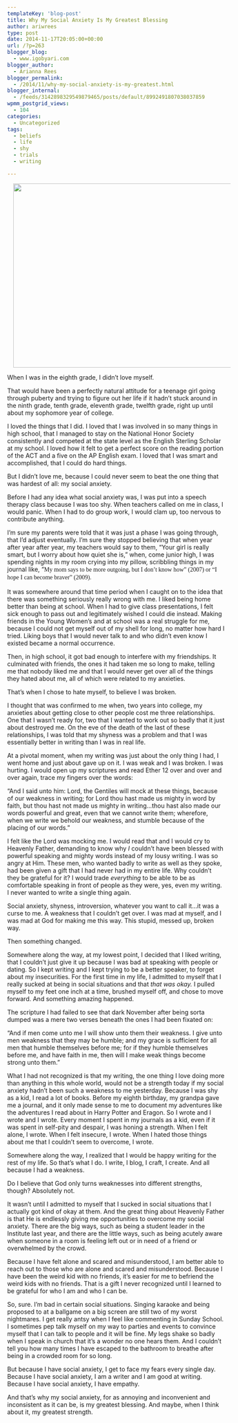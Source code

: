 ```yaml
---
templateKey: 'blog-post'
title: Why My Social Anxiety Is My Greatest Blessing
author: ariwrees
type: post
date: 2014-11-17T20:05:00+00:00
url: /?p=263
blogger_blog:
  - www.igobyari.com
blogger_author:
  - Arianna Rees
blogger_permalink:
  - /2014/11/why-my-social-anxiety-is-my-greatest.html
blogger_internal:
  - /feeds/3142898329549879465/posts/default/8992491807038037859
wpmm_postgrid_views:
  - 104
categories:
  - Uncategorized
tags:
  - beliefs
  - life
  - shy
  - trials
  - writing

---
```

<div dir="ltr" style="text-align: left;">
  <div style="clear: both; text-align: center;">
    <a href="http://www.igobyari.com/wp-content/uploads/2014/11/social2Banxiety.png" style="margin-left: 1em; margin-right: 1em;"><img border="0" src="http://www.igobyari.com/wp-content/uploads/2014/11/social2Banxiety.png" height="426" width="640" /></a>
  </div>
  
  <p>
    When I was in the eighth grade, I didn&#8217;t love myself.
  </p>
  
  <p>
    That would have been a perfectly natural attitude for a teenage girl going through puberty and trying to figure out her life if it hadn&#8217;t stuck around in the ninth grade, tenth grade, eleventh grade, twelfth grade, right up until about my sophomore year of college.
  </p>
  
  <p>
    I loved the things that I did. I loved that I was involved in so many things in high school, that I managed to stay on the National Honor Society consistently and competed at the state level as the English Sterling Scholar at my school. I loved how it felt to get a perfect score on the reading portion of the ACT and a five on the AP English exam. I loved that I was smart and accomplished, that I could do hard things.
  </p>
  
  <p>
    But I didn&#8217;t love me, because I could never seem to beat the one thing that was hardest of all: my social anxiety.
  </p>
  
  <p>
    <a name='more'></a>
  </p>
  
  <p>
    Before I had any idea what social anxiety was, I was put into a speech therapy class because I was too shy. When teachers called on me in class, I would panic. When I had to do group work, I would clam up, too nervous to contribute anything.
  </p>
  
  <p>
    I&#8217;m sure my parents were told that it was just a phase I was going through, that I&#8217;d adjust eventually. I&#8217;m sure they stopped believing that when year after year after year, my teachers would say to them, &#8220;Your girl is really smart, but I worry about how quiet she is,&#8221; when, come junior high, I was spending nights in my room crying into my pillow, scribbling things in my journal like, &#8220;<span style="background-color: white; font-family: 'Times New Roman', serif; line-height: 18.3999996185303px; text-align: center;">My mom says to be more outgoing, but I don’t know how&#8221; (2007) or &#8220;I hope I can become braver&#8221; (2009).&nbsp;</span>
  </p>
  
  <p>
    It was somewhere around that time period when I caught on to the idea that there was something seriously really wrong with me. I liked being home better than being at school. When I had to give class presentations, I felt sick enough to pass out and legitimately wished I could die instead. Making friends in the Young Women&#8217;s and at school was a real struggle for me, because I could not get myself out of my shell for long, no matter how hard I tried. Liking boys that I would never talk to and who didn&#8217;t even know I existed became a normal occurrence.
  </p>
  
  <p>
    Then, in high school, it got bad enough to interfere with my friendships. It culminated with friends, the ones it had taken me so long to make, telling me that nobody liked me and that I would never get over all of the things they hated about me, all of which were related to my anxieties.
  </p>
  
  <p>
    That&#8217;s when I chose to hate myself, to believe I was broken.
  </p>
  
  <p>
    I thought that was confirmed to me when, two years into college, my anxieties about getting close to other people cost me three relationships. One that I wasn&#8217;t ready for, two that I wanted to work out so badly that it just about destroyed me. On the eve of the death of the last of these relationships, I was told that my shyness was a problem and that I was essentially better in writing than I was in real life.
  </p>
  
  <p>
    At a pivotal moment, when my writing was just about the only thing I had, I went home and just about gave up on it. I was weak and I was broken. I was hurting. I would open up my scriptures and read Ether 12 over and over and over again, trace my fingers over the words:
  </p>
  
  <p>
    &#8220;And I said unto him: Lord, the Gentiles will mock at these things, because of our weakness in writing; for Lord thou hast made us mighty in word by faith, but thou hast not made us mighty in writing&#8230;thou hast also made our words powerful and great, even that we cannot write them; wherefore, when we write we behold our weakness, and stumble because of the placing of our words.&#8221;
  </p>
  
  <p>
    I felt like the Lord was mocking me. I would read that and I would cry to Heavenly Father, demanding to know why <i>I </i>couldn&#8217;t have been blessed with powerful speaking and mighty words instead of my lousy writing. I was so angry at Him. These men, who wanted badly to write as well as they spoke, had been given a gift that I had never had in my entire life. Why couldn&#8217;t they be grateful for it? I would trade<i>&nbsp;everything </i>to be able to be as comfortable speaking in front of people as they were, yes, even my writing. I never wanted to write a single thing again.
  </p>
  
  <p>
    Social anxiety, shyness, introversion, whatever you want to call it&#8230;it was a curse to me. A weakness that I couldn&#8217;t get over. I was mad at myself, and I was mad at God for making me this way. This stupid, messed up, broken way.
  </p>
  
  <p>
    Then something changed.
  </p>
  
  <p>
    Somewhere along the way, at my lowest point, I decided that I liked writing, that I couldn&#8217;t just give it up because I was bad at speaking with people or dating. So I kept writing and I kept trying to be a better speaker, to forget about my insecurities. For the first time in my life, I admitted to myself that I really sucked at being in social situations and that&nbsp;<i>that was okay.&nbsp;</i>I pulled myself to my feet one inch at a time, brushed myself off, and chose to move forward. And something amazing happened.
  </p>
  
  <p>
    The scripture I had failed to see that dark November after being sorta dumped was a mere two verses beneath the ones I had been fixated on:
  </p>
  
  <p>
    &#8220;And if men come unto me I will show unto them their weakness. I give unto men weakness that they may be humble; and my grace is sufficient for all men that humble themselves before me; for if they humble themselves before me, and have faith in me, then will I make weak things become strong unto them.&#8221;
  </p>
  
  <p>
    What I had not recognized is that my writing, the one thing I love doing more than anything in this whole world, would not be a strength today if my social anxiety hadn&#8217;t been such a weakness to me yesterday. Because I was shy as a kid, I read a lot of books. Before my eighth birthday, my grandpa gave me a journal, and it only made sense to me to document my adventures like the adventures I read about in Harry Potter and Eragon. So I wrote and I wrote and I wrote. Every moment I spent in my journals as a kid, even if it was spent in self-pity and despair, I was honing a strength. When I felt alone, I wrote. When I felt insecure, I wrote. When I hated those things about me that I couldn&#8217;t seem to overcome, I wrote.
  </p>
  
  <p>
    Somewhere along the way, I realized that I would be happy writing for the rest of my life. So that&#8217;s what I do. I write, I blog, I craft, I create. And all because I had a weakness.
  </p>
  
  <p>
    Do I believe that God only turns weaknesses into different strengths, though? Absolutely not.
  </p>
  
  <p>
    It wasn&#8217;t until I admitted to myself that I sucked in social situations that I actually got kind of okay at them. And the great thing about Heavenly Father is that He is endlessly giving me opportunities to overcome my social anxiety. There are the big ways, such as being a student leader in the Institute last year, and there are the little ways, such as being acutely aware when someone in a room is feeling left out or in need of a friend or overwhelmed by the crowd.
  </p>
  
  <p>
    Because I have felt alone and scared and misunderstood, I am better able to reach out to those who are alone and scared and misunderstood. Because I have been the weird kid with no friends, it&#8217;s easier for me to befriend the weird kids with no friends. That is a gift I never recognized until I learned to be grateful for who I am and who I can be.
  </p>
  
  <p>
    So, sure. I&#8217;m bad in certain social situations. Singing karaoke and being proposed to at a ballgame on a big screen are still two of my worst nightmares. I get really antsy when I feel like commenting in Sunday School. I sometimes pep talk myself on my way to parties and events to convince myself that I can talk to people and it will be fine. My legs shake so badly when I speak in church that it&#8217;s a wonder no one hears them. And I couldn&#8217;t tell you how many times I have escaped to the bathroom to breathe after being in a crowded room for so long.
  </p>
  
  <p>
    But because I have social anxiety, I get to face my fears every single day. Because I have social anxiety, I am a writer and I am good at writing. Because I have social anxiety, I have empathy.
  </p>
  
  <p>
    And that&#8217;s why my social anxiety, for as annoying and inconvenient and inconsistent as it can be, is my greatest blessing. And maybe, when I think about it, my greatest strength.
  </p>
</div>